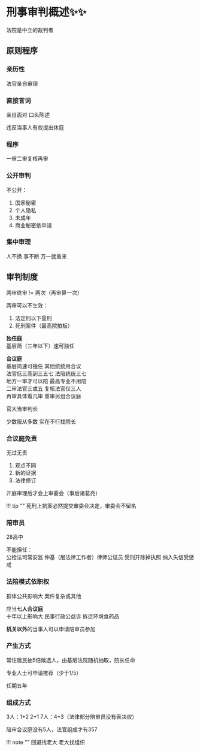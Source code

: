 # 刑事审判概述✨✨

法院是中立的裁判者

## 原则程序

### 亲历性

法官亲自审理

### 直接言词

亲自面对 口头陈述

违反当事人有权提出休庭

### 程序
一审二审复核再审

### 公开审判

不公开：
1. 国家秘密
2. 个人隐私
3. 未成年
4. 商业秘密依申请

### 集中审理
人不换 事不断 万一就重来

## 审判制度

两审终审 != 两次（再审算一次）

两审可以不生效：  
1. 法定刑以下量刑
2. 死刑案件（最高院拍板）

**独任庭**   
基层简（三年以下）速可独任

**合议庭**   
基层简速可独任 其他统统用合议   
法官低三高到三五七 法陪统统三七     
地方一审才可以陪 最高专业不用陪   
二审法官三或五 复核法官仅三人   
再审具体看几审 重审另组合议庭

官大当审判长

少数服从多数 实在不行找院长

### 合议庭免责

无过无责

1. 观点不同
2. 新的证据
3. 法律修订

开庭审理后才会上审委会（事后诸葛亮）

!!! tip ""
      死刑上抗案必然提交审委会决定，审委会不留名 

### 陪审员

28高中

不能担任：   
公检法司常安监 仲基（层法律工作者）律师公证员 受刑开除掉执照 纳入失信受惩戒

### 法陪模式依职权   
群体公共影响大 案件复杂或其他

应当**七人合议庭**   
十年以上影响大 民事行政公益诉 拆迁环境食药品

**机关以外**的当事人可以申请陪审员参加

### 产生方式
常住居民抽5倍候选人，由基层法院随机抽取，院长任命

专业人士可申请推荐（少于1/5）

任期五年

### 组成方式
3人：1+2 2+1
7人：4+3（法律部分陪审员没有表决权）

陪审合议庭没有5人，法官组成才有357

!!! note ""
      回避找老大 老大找组织
